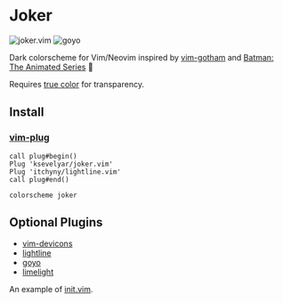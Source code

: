 # Joker

![joker.vim](https://i.imgur.com/XFf02K8.png)
![goyo](https://i.imgur.com/nSz4Gg5.png)

Dark colorscheme for Vim/Neovim inspired by [vim-gotham](https://github.com/whatyouhide/vim-gotham) and [Batman: The Animated Series](https://www.youtube.com/watch?v=-XJ3HJXxDwc) 🖤

Requires [true color](https://github.com/alacritty/alacritty) for transparency.

## Install

### [vim-plug](https://github.com/junegunn/vim-plug)

```vim
call plug#begin()
Plug 'ksevelyar/joker.vim'
Plug 'itchyny/lightline.vim'
call plug#end()

colorscheme joker
```

## Optional Plugins

- [vim-devicons](https://github.com/ryanoasis/vim-devicons)
- [lightline](https://github.com/itchyny/lightline.vim)
- [goyo](https://github.com/junegunn/goyo.vim)
- [limelight](https://github.com/junegunn/limelight.vim)

An example of [init.vim](https://github.com/ksevelyar/idempotent-desktop/blob/master/users/shared/.config/nvim/init.vim).
